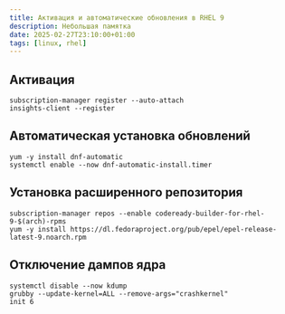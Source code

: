 ```yaml
---
title: Активация и автоматические обновления в RHEL 9
description: Небольшая памятка
date: 2025-02-27T23:10:00+01:00
tags: [linux, rhel]
---
```


## Активация

```shell
subscription-manager register --auto-attach
insights-client --register
```

## Автоматическая установка обновлений

```shell
yum -y install dnf-automatic
systemctl enable --now dnf-automatic-install.timer
```

## Установка расширенного репозитория

```shell
subscription-manager repos --enable codeready-builder-for-rhel-9-$(arch)-rpms
yum -y install https://dl.fedoraproject.org/pub/epel/epel-release-latest-9.noarch.rpm
```

## Отключение дампов ядра

```shell
systemctl disable --now kdump
grubby --update-kernel=ALL --remove-args="crashkernel"
init 6
```
